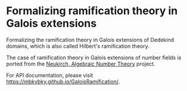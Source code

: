 # Formalizing ramification theory in Galois extensions

Formalizing the ramification theory in Galois extensions of Dedekind domains, which is also called Hilbert's ramification theory.

The case of ramification theory in Galois extensions of number fields is ported from the [Neukirch, Algebraic Number Theory](https://github.com/jjdishere/neukirch/blob/master/AlgebraicNumberTheory/AlgebraicIntegersPart2/HilbertRamificationTheory.lean) project.

For API documentation, please visit https://mbkybky.github.io/GaloisRamification/.